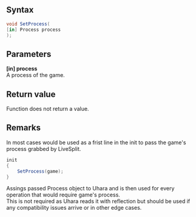 ## Syntax
```c#
void SetProcess(
[in] Process process
);
```   
## Parameters
**[in] process**   
A process of the game.   
## Return value
Function does not return a value.   
## Remarks
In most cases would be used as a frist line in the init to pass the game's process grabbed by LiveSplit.
```c#
init
{
    SetProcess(game);
}
```
Assings passed Process object to Uhara and is then used for every operation that would require game's process.   
This is not required as Uhara reads it with reflection but should be used if any compatibility issues arrive or in other edge cases.
